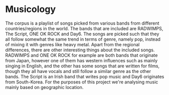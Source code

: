 # Musicology

The corpus is a playlist of songs picked from various bands from different countries/regions in the world. The bands that are included are RADWIMPS, The Script, ONE OK ROCK and Day6. The songs are picked such that they all follow somewhat the same trend in terms of genre, namely pop, instead of mixing it with genres like heavy metal. Apart from the regional differences, there are other interesting things about the included songs. RADWIMPS and ONE OK ROCK for example are both bands that originate from Japan, however one of them has western influences such as mainly singing in English, and the other has some songs that are written for films, though they all have vocals and still follow a similar genre as the other bands. The Script is an Irish band that writes pop music and Day6 originates from South-Korea. For the purposes of this project we're analysing music mainly based on geographic location.
